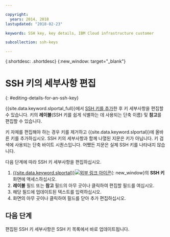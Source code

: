 ```yaml
---

copyright:
  years: 2014, 2018
lastupdated: "2018-02-23"

keywords: SSH key, key details, IBM Cloud infrastructure customer

subcollection: ssh-keys

---
```


{:shortdesc: .shortdesc}
{:new_window: target="_blank"}

# SSH 키의 세부사항 편집
{: #editing-details-for-an-ssh-key}

{{site.data.keyword.slportal_full}}에서 [SSH 키를 추가](/docs/infrastructure/ssh-keys?topic=ssh-keys-adding-an-ssh-key)한 후 키 세부사항을 편집할 수 있습니다. 키의 **레이블**(SSH 키를 쉽게 식별하는 데 사용되는 단축 이름) 및 **참고**를 편집할 수 있습니다.

키 자체를 편집해야 하는 경우 키를 제거하고 {{site.data.keyword.slportal}}에 올바른 키를 추가하십시오. SSH 키의 세부사항과 함께 나열된 지문은 키가 아닙니다. 키 검색에 사용되는 단축 바이트 시퀀스입니다. 어쨌든 지문은 실제 SSH 키를 나타내지 않습니다.

다음 단계에 따라 SSH 키 세부사항을 편집하십시오.

1. [{{site.data.keyword.slportal}}![외부 링크 아이콘](../../icons/launch-glyph.svg "외부 링크 아이콘")](https://control.softlayer.com/){: new_window}의 **SSH 키** 화면에 액세스하십시오.
2. **레이블** 필드 또는 **참고** 필드의 아무 곳이나 클릭하여 편집할 필드를 여십시오.
3. 해당 필드에 업데이트된 텍스트를 입력하십시오.
4. 화면의 아무 곳이나 클릭하여 필드를 닫아 추가 편집하십시오.


## 다음 단계

편집된 SSH 키 세부사항은 SSH 키 목록에서 바로 업데이트됩니다.

